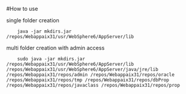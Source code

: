 #How to use

single folder creation

```
	java -jar mkdirs.jar /repos/Webappaix31/usr/WebSphere6/AppServer/lib
```
multi folder creation with admin access

```
	sudo java -jar mkdirs.jar /repos/Webappaix31/usr/WebSphere6/AppServer/lib /repos/Webappaix31/usr/WebSphere6/AppServer/java/jre/lib /repos/Webappaix31/repos/admin /repos/Webappaix31/repos/oracle /repos/Webappaix31/repos/tmp /repos/Webappaix31/repos/dbProp /repos/Webappaix31/repos/javaclass /repos/Webappaix31/repos/prop
```